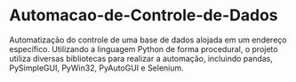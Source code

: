 # Automacao-de-Controle-de-Dados
  Automatização do controle de uma base de dados alojada em um endereço específico. Utilizando a linguagem Python de forma procedural, o projeto utiliza diversas bibliotecas para realizar a automação, incluindo pandas, PySimpleGUI, PyWin32, PyAutoGUI e Selenium.
